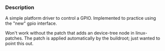 ### Description

A simple platform driver to control a GPIO. Implemented to practice using the
"new" gpio interface.

Won't work without the patch that adds an device-tree node in linux-patches. The
patch is applied automatically by the buildroot; just wanted to point this out.
